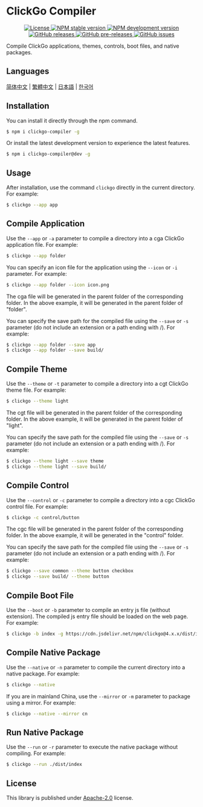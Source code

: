 # ClickGo Compiler

<p align="center">
    <a href="https://github.com/maiyun/clickgo-compiler/blob/master/LICENSE">
        <img alt="License" src="https://img.shields.io/github/license/maiyun/clickgo-compiler?color=blue" />
    </a>
    <a href="https://www.npmjs.com/package/clickgo-compiler">
        <img alt="NPM stable version" src="https://img.shields.io/npm/v/clickgo-compiler?color=brightgreen&logo=npm" />
        <img alt="NPM development version" src="https://img.shields.io/npm/v/clickgo-compiler/dev?color=yellow&logo=npm" />
    </a><br>
    <a href="https://github.com/maiyun/clickgo-compiler/releases">
        <img alt="GitHub releases" src="https://img.shields.io/github/v/release/maiyun/clickgo-compiler?color=brightgreen&logo=github" />
        <img alt="GitHub pre-releases" src="https://img.shields.io/github/v/release/maiyun/clickgo-compiler?color=yellow&logo=github&include_prereleases" />
    </a>
    <a href="https://github.com/maiyun/clickgo-compiler/issues">
        <img alt="GitHub issues" src="https://img.shields.io/github/issues/maiyun/clickgo-compiler?color=blue&logo=github" />
    </a>
</p>

Compile ClickGo applications, themes, controls, boot files, and native packages.

## Languages

[简体中文](doc/README.sc.md) | [繁體中文](doc/README.tc.md) | [日本語](doc/README.ja.md) | [한국어](doc/README.ko.md)

## Installation

You can install it directly through the npm command.

```sh
$ npm i clickgo-compiler -g
```

Or install the latest development version to experience the latest features.

```sh
$ npm i clickgo-compiler@dev -g
```

## Usage

After installation, use the command `clickgo` directly in the current directory. For example:

```sh
$ clickgo --app app
```

## Compile Application

Use the `--app` or `-a` parameter to compile a directory into a cga ClickGo application file. For example:

```sh
$ clickgo --app folder
```

You can specify an icon file for the application using the `--icon` or `-i` parameter. For example:

```sh
$ clickgo --app folder --icon icon.png
```

The cga file will be generated in the parent folder of the corresponding folder. In the above example, it will be generated in the parent folder of "folder".

You can specify the save path for the compiled file using the `--save` or `-s` parameter (do not include an extension or a path ending with /). For example:

```sh
$ clickgo --app folder --save app
$ clickgo --app folder --save build/
```

## Compile Theme

Use the `--theme` or `-t` parameter to compile a directory into a cgt ClickGo theme file. For example:

```sh
$ clickgo --theme light
```

The cgt file will be generated in the parent folder of the corresponding folder. In the above example, it will be generated in the parent folder of "light".

You can specify the save path for the compiled file using the `--save` or `-s` parameter (do not include an extension or a path ending with /). For example:

```sh
$ clickgo --theme light --save theme
$ clickgo --theme light --save build/
```

## Compile Control

Use the `--control` or `-c` parameter to compile a directory into a cgc ClickGo control file. For example:

```sh
$ clickgo -c control/button
```

The cgc file will be generated in the parent folder of the corresponding folder. In the above example, it will be generated in the "control" folder.

You can specify the save path for the compiled file using the `--save` or `-s` parameter (do not include an extension or a path ending with /). For example:

```sh
$ clickgo --save common --theme button checkbox
$ clickgo --save build/ --theme button
```

## Compile Boot File

Use the `--boot` or `-b` parameter to compile an entry js file (without extension). The compiled js entry file should be loaded on the web page. For example:

```sh
$ clickgo -b index -g https://cdn.jsdelivr.net/npm/clickgo@4.x.x/dist/index.js
```

## Compile Native Package

Use the `--native` or `-n` parameter to compile the current directory into a native package. For example:

```sh
$ clickgo --native
```

If you are in mainland China, use the `--mirror` or `-m` parameter to package using a mirror. For example:

```sh
$ clickgo --native --mirror cn
```

## Run Native Package

Use the `--run` or `-r` parameter to execute the native package without compiling. For example:

```sh
$ clickgo --run ./dist/index
```

## License

This library is published under [Apache-2.0](./LICENSE) license.